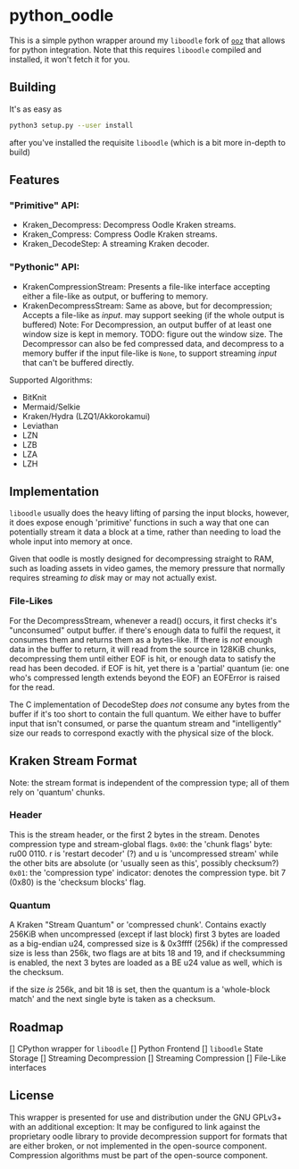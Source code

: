 # python_oodle
This is a simple python wrapper around my `liboodle` fork of [`ooz`](https://github.com/baconwaifu/ooz) that allows for python integration.
Note that this requires `liboodle` compiled and installed, it won't fetch it for you.

## Building
It's as easy as
```bash
python3 setup.py --user install
```
after you've installed the requisite `liboodle` (which is a bit more in-depth to build)

## Features
### "Primitive" API:

* Kraken_Decompress: Decompress Oodle Kraken streams.
* Kraken_Compress: Compress Oodle Kraken streams.
* Kraken_DecodeStep: A streaming Kraken decoder.

### "Pythonic" API:
* KrakenCompressionStream: Presents a file-like interface accepting either a file-like as output, or buffering to memory.
* KrakenDecompressStream: Same as above, but for decompression; Accepts a file-like as *input*. may support seeking (if the whole output is buffered)
Note: For Decompression, an output buffer of at least one window size is kept in memory. TODO: figure out the window size.
The Decompressor can also be fed compressed data, and decompress to a memory buffer if the input file-like is `None`, to support streaming *input* that can't be buffered directly.

Supported Algorithms:
* BitKnit
* Mermaid/Selkie
* Kraken/Hydra (LZQ1/Akkorokamui)
* Leviathan
* LZN
* LZB
* LZA
* LZH

## Implementation
`liboodle` usually does the heavy lifting of parsing the input blocks, however, it does expose enough 'primitive' functions in such a way that one can
potentially stream it data a block at a time, rather than needing to load the whole input into memory at once.

Given that oodle is mostly designed for decompressing straight to RAM, such as loading assets in video games, the memory pressure that
normally requires streaming *to disk* may or may not actually exist. 

### File-Likes
For the DecompressStream, whenever a read() occurs, it first checks it's "unconsumed" output buffer. if there's enough data to fulfil the request, it consumes them and returns them as a bytes-like.
If there is *not* enough data in the buffer to return, it will read from the source in 128KiB chunks, decompressing them until either EOF is hit, or enough data
to satisfy the read has been decoded. if EOF is hit, yet there is a 'partial' quantum (ie: one who's compressed length extends beyond the EOF) an EOFError is raised for the read.

The C implementation of DecodeStep *does not* consume any bytes from the buffer if it's too short to contain the full quantum. We either have to buffer input that isn't consumed,
or parse the quantum stream and "intelligently" size our reads to correspond exactly with the physical size of the block.

## Kraken Stream Format
Note: the stream format is independent of the compression type; all of them rely on 'quantum' chunks.
### Header
This is the stream header, or the first 2 bytes in the stream. Denotes compression type and stream-global flags.
`0x00`: the 'chunk flags' byte: ru00 0110. r is 'restart decoder' (?) and u is 'uncompressed stream' while the other bits are absolute (or 'usually seen as this', possibly checksum?)
`0x01`: the 'compression type' indicator: denotes the compression type. bit 7 (0x80) is the 'checksum blocks' flag.

### Quantum
A Kraken "Stream Quantum" or 'compressed chunk'. Contains exactly 256KiB when uncompressed (except if last block)
first 3 bytes are loaded as a big-endian u24, compressed size is & 0x3ffff (256k)
if the compressed size is less than 256k, two flags are at bits 18 and 19, and if checksumming is enabled, the next 3 bytes are loaded as a BE u24 value as well, which is the checksum.

if the size *is* 256k, and bit 18 is set, then the quantum is a 'whole-block match' and the next single byte is taken as a checksum.

## Roadmap
[] CPython wrapper for `liboodle`
[] Python Frontend
[] `liboodle` State Storage
[] Streaming Decompression
[] Streaming Compression
[] File-Like interfaces

## License
This wrapper is presented for use and distribution under the GNU GPLv3+ with an additional exception: It may be configured to link against the proprietary oodle library
to provide decompression support for formats that are either broken, or not implemented in the open-source component. Compression algorithms must be part of the open-source component.
